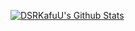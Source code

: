 [![DSRKafuU's Github Stats](https://github-readme-stats.vercel.app/api?username=amzrk2&count_private=true&show_icons=true&title_color=8aa2d3&icon_color=8aa2d3&text_color=9ea1a3&bg_color=ffffff)](https://github.com/amzrk2)
